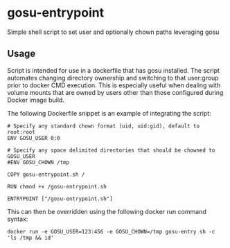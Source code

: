 # gosu-entrypoint
Simple shell script to set user and optionally chown paths leveraging gosu

## Usage
Script is intended for use in a dockerfile that has gosu installed. The script automates changing directory ownership
and switching to that user:group prior to docker CMD execution. This is especially useful when dealing with volume mounts
that are owned by users other than those configured during Docker image build.

The following Dockerfile snippet is an example of integrating the script:

```
# Specify any standard chown format (uid, uid:gid), default to root:root
ENV GOSU_USER 0:0

# Specify any space delimited directories that should be chowned to GOSU_USER
#ENV GOSU_CHOWN /tmp

COPY gosu-entrypoint.sh /

RUN chmod +x /gosu-entrypoint.sh

ENTRYPOINT ["/gosu-entrypoint.sh"]
```

This can then be overridden using the following docker run command syntax:

```
docker run -e GOSU_USER=123:456 -e GOSU_CHOWN=/tmp gosu-entry sh -c 'ls /tmp && id'
```
